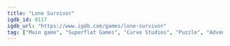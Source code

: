 ```yaml
---
title: "Lone Survivor"
igdb_id: 8117
igdb_url: "https://www.igdb.com/games/lone-survivor"
tag: ["Main game", "Superflat Games", "Curve Studios", "Puzzle", "Adventure", "Single player", "Side view", "Action", "Horror", "Survival"]
---
```

